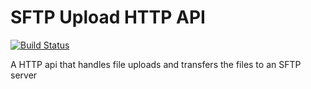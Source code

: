 # SFTP Upload HTTP API

[![Build Status](https://travis-ci.org/anttiviljami/sftp-upload-http-api.svg?branch=master)](https://travis-ci.org/anttiviljami/sftp-upload-http-api)

A HTTP api that handles file uploads and transfers the files to an SFTP server

